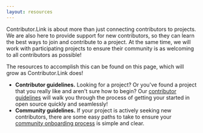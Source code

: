 ```yaml
---
layout: resources
---
```


Contributor.Link is about more than just connecting contributors to projects. We are also here to provide support for new contributors, so they can learn the best ways to join and contribute to a project. At the same time, we will work with participating projects to ensure their community is as welcoming to all contributors as possible! 

The resources to accomplish this can be found on this page, which will grow as Contributor.Link does!

- **Contributor guidelines.** Looking for a project? Or you've found a project that you really like and aren't sure how to begin? Our [contributor guidelines](/contribguide) will walk you through the process of getting your started in open source quickly and seamlessly!
- **Community guidelines.** If your project is actively seeking new contributors, there are some easy paths to take to ensure your [community onboarding process](/communityguide) is simple and clear.
